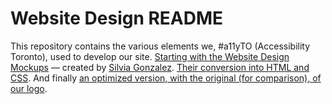 # Website Design README

This repository contains the various elements we, #a11yTO (Accessibility Toronto), used to develop our site. [Starting with the Website Design Mockups](https://github.com/a11yTO/website/tree/master/Website-Design-Mockups) — created by [Silvia Gonzalez](http://hellosilvia.com/). [Their conversion into HTML and CSS](https://github.com/a11yTO/website/tree/master/HTML). And finally [an optimized version, with the original (for comparison), of our logo](https://github.com/a11yTO/website/tree/master/Optimized-Logo).